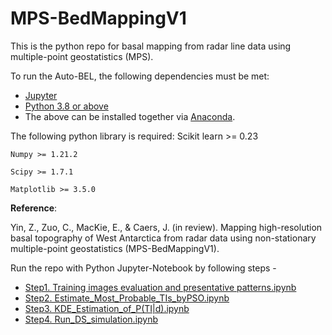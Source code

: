 # MPS-BedMappingV1
This is the python repo for basal mapping from radar line data using multiple-point geostatistics (MPS). 

To run the Auto-BEL, the following dependencies must be met:
* [Jupyter](http://jupyter.org/) 
* [Python 3.8 or above](https://www.python.org/) 
* The above can be installed together via [Anaconda](https://www.anaconda.com/).

The following python library is required:
    Scikit learn >= 0.23
  
    Numpy >= 1.21.2
  
    Scipy >= 1.7.1
    
    Matplotlib >= 3.5.0

**Reference**: 

Yin, Z., Zuo, C., MacKie, E., & Caers, J. (in review). Mapping high-resolution basal topography of West Antarctica from radar data using non-stationary multiple-point geostatistics (MPS-BedMappingV1). 

Run the repo with Python Jupyter-Notebook by following steps - 
* [Step1. Training images evaluation and presentative patterns.ipynb](https://github.com/sdyinzhen/MPS-BedMappingV1/blob/main/Step1.%20Training%20images%20evaluation%20and%20presentative%20patterns.ipynb)
* [Step2. Estimate_Most_Probable_TIs_byPSO.ipynb](https://github.com/sdyinzhen/MPS-BedMappingV1/blob/main/Step2.%20Estimate_Most_Probable_TIs_byPSO.ipynb)
* [Step3. KDE_Estimation_of_P(TI|d).ipynb](https://github.com/sdyinzhen/MPS-BedMappingV1/blob/main/Step3.%20KDE_Estimation_of_P(TI%7Cd).ipynb)
* [Step4. Run_DS_simulation.ipynb](https://github.com/sdyinzhen/MPS-BedMappingV1/blob/main/Step4.%20Run_DS_simulation.ipynb)
